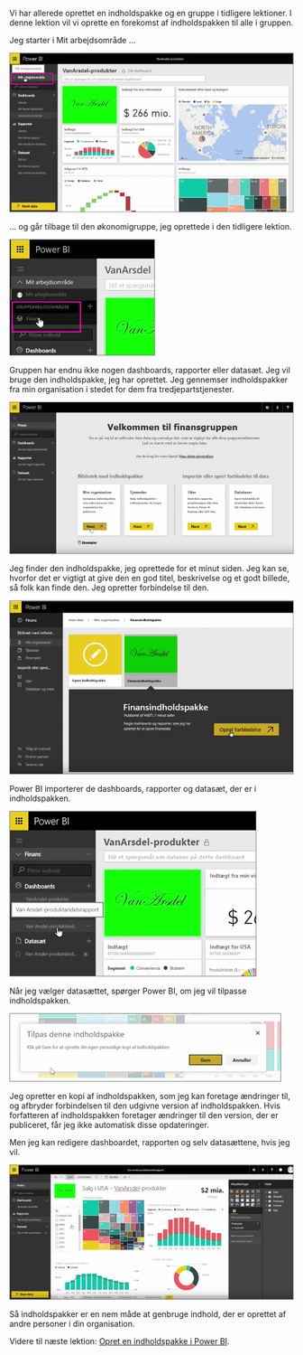 Vi har allerede oprettet en indholdspakke og en gruppe i tidligere lektioner. I denne lektion vil vi oprette en forekomst af indholdspakken til alle i gruppen.

Jeg starter i Mit arbejdsområde ...

![Del og samarbejd i Power BI](./media/6-3-use-content-packs/pbi_learn06_03myworkspace.png)

... og går tilbage til den økonomigruppe, jeg oprettede i den tidligere lektion.

![Del og samarbejd i Power BI](./media/6-3-use-content-packs/pbi_learn06_03switch2group.png)

Gruppen har endnu ikke nogen dashboards, rapporter eller datasæt. Jeg vil bruge den indholdspakke, jeg har oprettet. Jeg gennemser indholdspakker fra min organisation i stedet for dem fra tredjepartstjenester.

![Del og samarbejd i Power BI](./media/6-3-use-content-packs/pbi_learn06_03myorgcontpk.png)

Jeg finder den indholdspakke, jeg oprettede for et minut siden. Jeg kan se, hvorfor det er vigtigt at give den en god titel, beskrivelse og et godt billede, så folk kan finde den. Jeg opretter forbindelse til den.

![Del og samarbejd i Power BI](./media/6-3-use-content-packs/pbi_learn06_03contgallry.png)

Power BI importerer de dashboards, rapporter og datasæt, der er i indholdspakken.

![Del og samarbejd i Power BI](./media/6-3-use-content-packs/pbi_learn06_03added2group.png)

Når jeg vælger datasættet, spørger Power BI, om jeg vil tilpasse indholdspakken.

![Del og samarbejd i Power BI](./media/6-3-use-content-packs/pbi_learn06_03personalize.png)

Jeg opretter en kopi af indholdspakken, som jeg kan foretage ændringer til, og afbryder forbindelsen til den udgivne version af indholdspakken. Hvis forfatteren af indholdspakken foretager ændringer til den version, der er publiceret, får jeg ikke automatisk disse opdateringer.

Men jeg kan redigere dashboardet, rapporten og selv datasættene, hvis jeg vil.

![Del og samarbejd i Power BI](./media/6-3-use-content-packs/pbi_learn06_03editreport.png)

Så indholdspakker er en nem måde at genbruge indhold, der er oprettet af andre personer i din organisation.

Videre til næste lektion: [Opret en indholdspakke i Power BI](6-4-update-content-pack.md).

